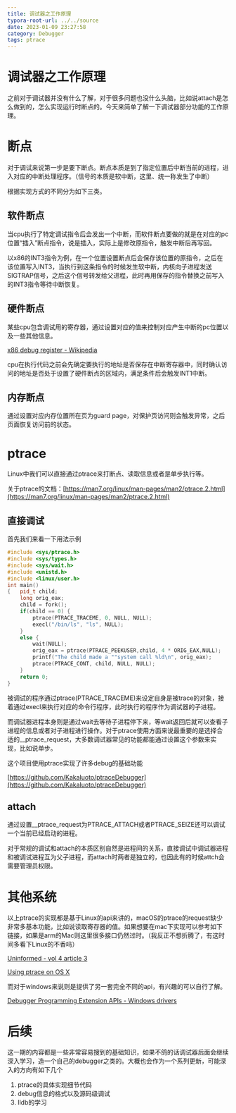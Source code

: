 ```yaml
---
title: 调试器之工作原理
typora-root-url: ../../source
date: 2023-01-09 23:27:58
category: Debugger
tags: ptrace
---
```


# 调试器之工作原理

之前对于调试器并没有什么了解，对于很多问题也没什么头脑，比如说attach是怎么做到的，怎么实现运行时断点的。今天来简单了解一下调试器部分功能的工作原理。

# 断点

对于调试来说第一步是要下断点。断点本质是到了指定位置后中断当前的进程，进入对应的中断处理程序。（信号的本质是软中断，这里、统一称发生了中断）

根据实现方式的不同分为如下三类。

## 软件断点

当cpu执行了特定调试指令后会发出一个中断，而软件断点要做的就是在对应的pc位置“插入”断点指令，说是插入，实际上是修改原指令，触发中断后再写回。

以x86的INT3指令为例，在一个位置设置断点后会保存该位置的原指令，之后在该位置写入INT3，当执行到这条指令的时候发生软中断，内核向子进程发送SIGTRAP信号，之后这个信号转发给父进程，此时再用保存的指令替换之前写入的INT3指令等待中断恢复。

## 硬件断点

某些cpu包含调试用的寄存器，通过设置对应的值来控制对应产生中断的pc位置以及一些其他信息。

[x86 debug register - Wikipedia](https://en.wikipedia.org/wiki/X86_debug_register)

cpu在执行代码之前会先确定要执行的地址是否保存在中断寄存器中，同时确认访问的地址是否处于设置了硬件断点的区域内，满足条件后会触发INT1中断。

## 内存断点

通过设置对应内存位置所在页为guard page，对保护页访问则会触发异常，之后页面恢复访问前的状态。

# ptrace

Linux中我们可以直接通过ptrace来打断点、读取信息或者是单步执行等。

关于ptrace的文档：[https://man7.org/linux/man-pages/man2/ptrace.2.html](https://man7.org/linux/man-pages/man2/ptrace.2.html)

## 直接调试

首先我们来看一下用法示例

```cpp
#include <sys/ptrace.h>
#include <sys/types.h>
#include <sys/wait.h>
#include <unistd.h>
#include <linux/user.h> 
int main()
{   pid_t child;
    long orig_eax;
    child = fork();
    if(child == 0) {
        ptrace(PTRACE_TRACEME, 0, NULL, NULL);
        execl("/bin/ls", "ls", NULL);
    }
    else {
        wait(NULL);
        orig_eax = ptrace(PTRACE_PEEKUSER,child, 4 * ORIG_EAX,NULL);
        printf("The child made a ""system call %ld\n", orig_eax);
        ptrace(PTRACE_CONT, child, NULL, NULL);
    }
    return 0;
}
```

被调试的程序通过ptrace(PTRACE_TRACEME)来设定自身是被trace的对象，接着通过execl来执行对应的命令行程序，此时执行的程序作为调试器的子进程。

而调试器进程本身则是通过wait去等待子进程停下来，等wait返回后就可以查看子进程的信息或者对子进程进行操作。对于ptrace使用方面来说最重要的是选择合适的__ptrace_request，大多数调试器常见的功能都能通过设置这个参数来实现，比如说单步。

这个项目使用ptrace实现了许多debug的基础功能

[https://github.com/Kakaluoto/ptraceDebugger](https://github.com/Kakaluoto/ptraceDebugger)

## attach

通过设置__ptrace_request为PTRACE_ATTACH或者PTRACE_SEIZE还可以调试一个当前已经启动的进程。

对于常规的调试和attach的本质区别自然是进程间的关系，直接调试中调试器进程和被调试进程互为父子进程，而attach时两者是独立的，也因此有的时候attch会需要管理员权限。

# 其他系统

以上ptrace的实现都是基于Linux的api来讲的，macOS的ptrace的request缺少非常多基本功能，比如说读取寄存器的值。如果想要在mac下实现可以参考如下链接，如果是arm的Mac则这里很多接口仍然过时。（我反正不想折腾了，有这时间多看下Linux的不香吗）

[Uninformed - vol 4 article 3](http://uninformed.org/index.cgi?v=4&a=3&p=14)

[Using ptrace on OS X](https://www.spaceflint.com/?p=150)

而对于windows来说则是提供了另一套完全不同的api，有兴趣的可以自行了解。

[Debugger Programming Extension APIs - Windows drivers](https://learn.microsoft.com/en-us/windows-hardware/drivers/debugger/debugger-engine-and-extension-apis)

# 后续

这一期的内容都是一些非常容易搜到的基础知识，如果不鸽的话调试器后面会继续深入学习，造一个自己的debugger之类的。大概也会作为一个系列更新，可能深入的方向有如下几个

1. ptrace的具体实现细节代码
2. debug信息的格式以及源码级调试
3. lldb的学习
